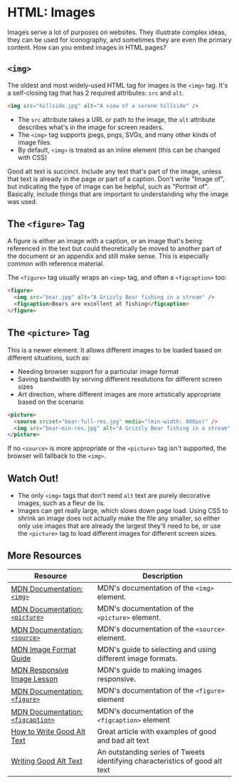 # HTML: Images

Images serve a lot of purposes on websites. They illustrate complex ideas, they can be used for iconography, and sometimes they are even the primary content. How can you embed images in HTML pages?

## `<img>`

The oldest and most widely-used HTML tag for images is the `<img>` tag. It's a self-closing tag that has 2 required attributes: `src` and `alt`.

```html
<img src="hillside.jpg" alt="A view of a serene hillside" />
```

* The `src` attribute takes a URL or path to the image, the `alt` attribute describes what's in the image for screen readers.
* The `<img>` tag supports jpegs, pngs, SVGs, and many other kinds of image files.
* By default, `<img>` is treated as an inline element (this can be changed with CSS)

Good alt text is succinct. Include any text that's part of the image, unless that text is already in the page or part of a caption. Don't write "Image of", but indicating the type of image can be helpful, such as  "Portrait of". Basically, include things that are important to understanding why the image was used.

## The `<figure>` Tag

A figure is either an image with a caption, or an image that's being referenced in the text but could theoretically be moved to another part of the document or an appendix and still make sense. This is especially common with reference material.

The `<figure>` tag usually wraps an `<img>` tag, and often a `<figcaption>` too:

```html
<figure>
  <img src="bear.jpg" alt="A Grizzly Bear fishing in a stream" />
  <figcaption>Bears are excellent at fishing</figcaption>
</figure>
```

## The `<picture>` Tag

This is a newer element. It allows different images to be loaded based on different situations, such as:

* Needing browser support for a particular image format
* Saving bandwidth by serving different resolutions for different screen sizes
* Art direction, where different images are more artistically appropriate based on the scenario

```html
<picture>
  <source srcset="bear-full-res.jpg" media="(min-width: 800px)" />
  <img src="bear-min-res.jpg" alt="A Grizzly Bear fishing in a stream" />
</picture>
```

If no `<source>` is more appropriate or the `<picture>` tag isn't supported, the browser will fallback to the `<img>`.

## Watch Out!

* The only `<img>` tags that don't need `alt` text are purely decorative images, such as a fleur de lis.
* Images can get really large, which slows down page load. Using CSS to shrink an image does not actually make the file any smaller, so either only use images that are already the largest they'll need to be, or use the `<picture>` tag to load different images for different screen sizes.

## More Resources

| Resource | Description |
| --- | --- |
| [MDN Documentation: `<img>`](https://developer.mozilla.org/en-US/docs/Web/HTML/Element/img) | MDN's documentation of the `<img>` element. |
| [MDN Documentation: `<picture>`](https://developer.mozilla.org/en-US/docs/Web/HTML/Element/picture) | MDN's documentation of the `<picture>` element. |
| [MDN Documentation: `<source>`](https://developer.mozilla.org/en-US/docs/Web/HTML/Element/source) | MDN's documentation of the `<source>` element. |
| [MDN Image Format Guide](https://developer.mozilla.org/en-US/docs/Web/Media/Formats/Image_types) | MDN's guide to selecting and using different image formats. |
| [MDN Responsive Image Lesson](https://developer.mozilla.org/en-US/docs/Learn/HTML/Multimedia_and_embedding/Responsive_images) | MDN's guide to making images responsive. |
| [MDN Documentation: `<figure>`](https://developer.mozilla.org/en-US/docs/Web/HTML/Element/figure) | MDN's documentation of the `<figure>` element |
| [MDN Documentation: `<figcaption>`](https://developer.mozilla.org/en-US/docs/Web/HTML/Element/figcaption) | MDN's documentation of the `<figcaption>` element |
| [How to Write Good Alt Text](https://supercooldesign.co.uk/blog/how-to-write-good-alt-text) | Great article with examples of good and bad alt text |
| [Writing Good Alt Text](https://twitter.com/whykristenburns/status/1391108176695726085) | An outstanding series of Tweets identifying characteristics of good alt text |
